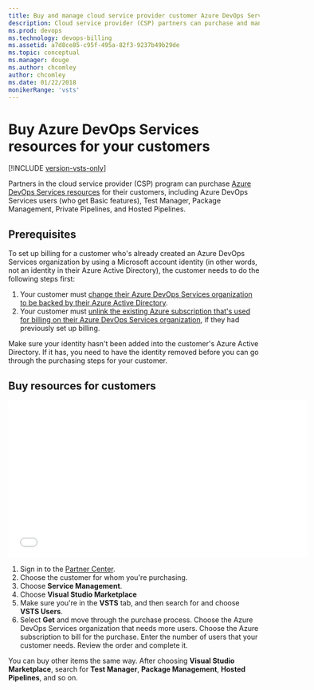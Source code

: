 ```yaml
---
title: Buy and manage cloud service provider customer Azure DevOps Services subscriptions
description: Cloud service provider (CSP) partners can purchase and manage Visual Studio Team Services (VSTS) for their customers
ms.prod: devops
ms.technology: devops-billing
ms.assetid: a7d8ce85-c95f-495a-82f3-9237b49b29de
ms.topic: conceptual
ms.manager: douge
ms.author: chcomley
author: chcomley
ms.date: 01/22/2018
monikerRange: 'vsts'
---
```

# Buy Azure DevOps Services resources for your customers

[!INCLUDE [version-vsts-only](../../../_shared/version-vsts-only.md)]

Partners in the cloud service provider (CSP) program can purchase [Azure DevOps Services resources](https://visualstudio.microsoft.com/team-services/pricing) for
their customers, including Azure DevOps Services users (who get Basic features), Test Manager, Package Management, Private Pipelines, and
Hosted Pipelines.

## Prerequisites

To set up billing for a customer who's already created an Azure DevOps Services organization by using a Microsoft account identity
(in other words, not an identity in their Azure Active Directory), the customer needs to do the following steps first:

1. Your customer must [change their Azure DevOps Services organization to be backed by their Azure Active Directory](../../accounts/access-with-azure-ad.md).
1. Your customer must [unlink the existing Azure subscription that's used for billing on their Azure DevOps Services organization](../change-azure-subscription.md), if they had previously set up billing.

Make sure your identity hasn't been added into the customer's Azure Active Directory. If it has, you need to have the identity removed before you can go through the purchasing steps for your customer.

## Buy resources for customers

<iframe src="//channel9.msdn.com/Shows/Visual-Studio-for-CSP-Partners/CSP-How-to-buy-VSTS/player" width="600" height="315" allowFullScreen="true" frameBorder="0"></iframe>

1. Sign in to the [Partner Center](https://partnercenter.microsoft.com).
1. Choose the customer for whom you're purchasing.
1. Choose **Service Management**.
1. Choose **Visual Studio Marketplace**
1. Make sure you're in the **VSTS** tab, and then search for and choose **VSTS Users**.
1. Select **Get** and move through the purchase process. Choose the Azure DevOps Services organization that needs more users. Choose the Azure subscription to bill for the purchase. Enter the number of users that your customer needs. Review the order and complete it.

You can buy other items the same way. After choosing **Visual Studio Marketplace**, search for **Test Manager**, **Package Management**, **Hosted Pipelines**, and so on.
